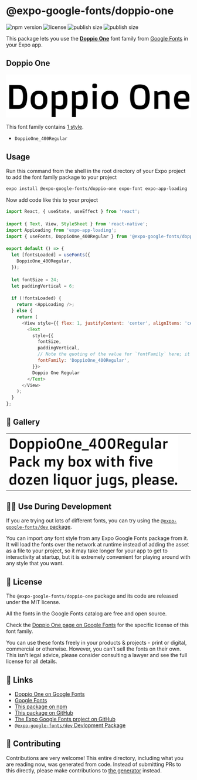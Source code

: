 # @expo-google-fonts/doppio-one

![npm version](https://flat.badgen.net/npm/v/@expo-google-fonts/doppio-one)
![license](https://flat.badgen.net/github/license/expo/google-fonts)
![publish size](https://flat.badgen.net/packagephobia/install/@expo-google-fonts/doppio-one)
![publish size](https://flat.badgen.net/packagephobia/publish/@expo-google-fonts/doppio-one)

This package lets you use the [**Doppio One**](https://fonts.google.com/specimen/Doppio+One) font family from [Google Fonts](https://fonts.google.com/) in your Expo app.

## Doppio One

![Doppio One](./font-family.png)

This font family contains [1 style](#-gallery).

- `DoppioOne_400Regular`

## Usage

Run this command from the shell in the root directory of your Expo project to add the font family package to your project
```sh
expo install @expo-google-fonts/doppio-one expo-font expo-app-loading
```

Now add code like this to your project
```js
import React, { useState, useEffect } from 'react';

import { Text, View, StyleSheet } from 'react-native';
import AppLoading from 'expo-app-loading';
import { useFonts, DoppioOne_400Regular } from '@expo-google-fonts/doppio-one';

export default () => {
  let [fontsLoaded] = useFonts({
    DoppioOne_400Regular,
  });

  let fontSize = 24;
  let paddingVertical = 6;

  if (!fontsLoaded) {
    return <AppLoading />;
  } else {
    return (
      <View style={{ flex: 1, justifyContent: 'center', alignItems: 'center' }}>
        <Text
          style={{
            fontSize,
            paddingVertical,
            // Note the quoting of the value for `fontFamily` here; it expects a string!
            fontFamily: 'DoppioOne_400Regular',
          }}>
          Doppio One Regular
        </Text>
      </View>
    );
  }
};

```

## 🔡 Gallery


||||
|-|-|-|
|![DoppioOne_400Regular](./DoppioOne_400Regular.ttf.png)||||


## 👩‍💻 Use During Development

If you are trying out lots of different fonts, you can try using the [`@expo-google-fonts/dev` package](https://github.com/expo/google-fonts/tree/master/font-packages/dev#readme).

You can import *any* font style from any Expo Google Fonts package from it. It will load the fonts
over the network at runtime instead of adding the asset as a file to your project, so it may take longer
for your app to get to interactivity at startup, but it is extremely convenient
for playing around with any style that you want.

## 📖 License

The `@expo-google-fonts/doppio-one` package and its code are released under the MIT license.

All the fonts in the Google Fonts catalog are free and open source.

Check the [Doppio One page on Google Fonts](https://fonts.google.com/specimen/Doppio+One) for the specific license of this font family.

You can use these fonts freely in your products & projects - print or digital, commercial or otherwise. However, you can't sell the fonts on their own. This isn't legal advice, please consider consulting a lawyer and see the full license for all details.

## 🔗 Links

- [Doppio One on Google Fonts](https://fonts.google.com/specimen/Doppio+One)
- [Google Fonts](https://fonts.google.com/)
- [This package on npm](https://www.npmjs.com/package/@expo-google-fonts/doppio-one)
- [This package on GitHub](https://github.com/expo/google-fonts/tree/master/font-packages/doppio-one)
- [The Expo Google Fonts project on GitHub](https://github.com/expo/google-fonts)
- [`@expo-google-fonts/dev` Devlopment Package](https://github.com/expo/google-fonts/tree/master/font-packages/dev)

## 🤝 Contributing

Contributions are very welcome! This entire directory, including what you are reading now, was generated from code. Instead of submitting PRs to this directly, please make contributions to [the generator](https://github.com/expo/google-fonts/tree/master/packages/generator) instead.
